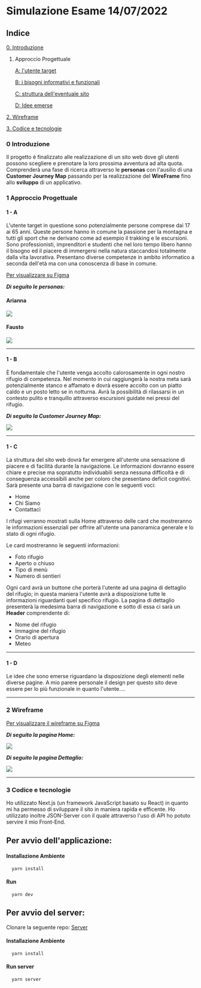 # Simulazione Esame 14/07/2022

## Indice

[0. Introduzione](#0-introduzione)

1. Approccio Progettuale

   [A: l'utente target](#1---a)

   [B: i bisogni informativi e funzionali](#1---b)

   [C: struttura dell'eventuale sito](#1---c)

   [D: Idee emerse](#1---d)

[2. Wireframe](#2-wireframe)

[3. Codice e tecnologie](#3-codice-e-tecnologie)

### 0 Introduzione

Il progetto è finalizzato alle realizzazione di un sito web dove gli utenti possono scegliere e prenotare la loro prossima avventura ad alta quota.
Comprenderà una fase di ricerca attraverso le **personas** con l'ausilio di una **Customer Journey Map** passando per la realizzazione del **WireFrame** fino allo **sviluppo** di un applicativo.

### 1 Approccio Progettuale

#### 1 - A

L'utente target in questione sono potenzialmente persone comprese dai 17 ai 65 anni.
Queste persone hanno in comune la passione per la montagna e tutti gli sport che ne derivano come ad esempio il trakking e le escursioni.
Sono professionisti, imprenditori e studenti che nel loro tempo libero hanno il bisogno ed il piacere di immergersi nella natura staccandosi totalmente dalla vita lavorativa.
Presentano diverse competenze in ambito informatico a seconda dell'età ma con una conoscenza di base in comune.

[Per visualizzare su Figma](https://www.figma.com/file/5CPFk51ThRnYMjCwePYByA/Simulazione-Esane-14%2F06?node-id=46%3A9123)

**_Di seguito le personas:_**

#### Arianna

<img src="./assets/images/personas/Personas 1.png">

#### Fausto

<img src="./assets/images/personas/Personas 2.png">

<hr>

#### 1 - B

È fondamentale che l'utente venga accolto calorosamente in ogni nostro rifugio di competenza.
Nel momento in cui raggiungerà la nostra meta sarà potenzialmente stanco e affamato e dovrà essere accolto con un piatto caldo e un posto letto se in notturna.
Avrà la possibilità di rilassarsi in un contesto pulito e tranquillo attraverso escursioni guidate nei pressi del rifugio.

**_Di seguito la Customer Journey Map:_**

<img src="./assets/images/personas/CJM-3.png">

<hr>

#### 1 - C

La struttura del sito web dovrà far emergere all'utente una sensazione di piacere e di facilità durante la navigazione.
Le informazioni dovranno essere chiare e precise ma sopratutto individuabili senza nessuna difficoltà e di conseguenza accessibili anche per coloro che presentano deficit cognitivi.
Sarà presente una barra di navigazione con le seguenti voci:

<ul>
<li>Home</li>
<li>Chi Siamo</li>
<li>Contattaci</li>
</ul>

I rifugi verranno mostrati sulla Home attraverso delle card che mostreranno le informazioni essenziali per offrire all'utente una panoramica generale e lo stato di ogni rifugio.

Le card mostreranno le seguenti informazioni:

<ul>
<li>Foto rifugio</li>
<li>Aperto o chiuso</li>
<li>Tipo di menù</li>
<li>Numero di sentieri</li>
</ul>

Ogni card avrà un buttone che porterà l'utente ad una pagina di dettaglio del rifugio; in questa maniera l'utente avrà a disposizione tutte le informazioni riguardanti quel specifico rifugio.
La pagina di dettaglio presenterà la medesima barra di navigazione e sotto di essa ci sarà un **Header** comprendente di:

<ul>
<li>Nome del rifugio</li>
<li>Immagine del rifugio</li>
<li>Orario di apertura</li>
<li>Meteo</li>
</ul>

<hr>

#### 1 - D

Le idee che sono emerse riguardano la disposizione degli elementi nelle diverse pagine.
A mio parere personale il design per questo sito deve essere per lo più funzionale in quanto l'utente....

<hr/>

### 2 Wireframe

[Per visualizzare il wireframe su Figma](https://www.figma.com/file/5CPFk51ThRnYMjCwePYByA/Simulazione-Esane-14%2F06?node-id=3%3A123)

**_Di seguito la pagina Home:_**

<img src="./assets/images/wireframe/Home.png">

<br/>

**_Di seguito la pagina Dettaglio:_**

<img src="./assets/images/wireframe/Detail Page.png">

<hr>

### 3 Codice e tecnologie

Ho utilizzato Next.js (un framework JavaScript basato su React) in quanto mi ha permesso di sviluppare il sito in maniera rapida e efficente.
Ho utilizzato inoltre JSON-Server con il quale attraverso l'uso di API ho potuto servire il mio Front-End.

## Per avvio dell'applicazione:

#### Installazione Ambiente

      yarn install

#### Run

      yarn dev

## Per avvio del server:

Clonare la seguente repo: [Server](https://github.com/volp99/json-server)

#### Installazione Ambiente

      yarn install

#### Run server

      yarn server
